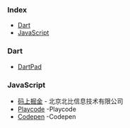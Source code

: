 ### Index

* [Dart](#dart)
* [JavaScript](#javascript)


### Dart

* [DartPad](https://dartpad.cn)


### JavaScript

* [码上掘金](https://code.juejin.cn) - 北京北比信息技术有限公司
* [Playcode](https://playcode.io/) -Playcode 
* [Codepen](https://codepen.io/) -Codepen
